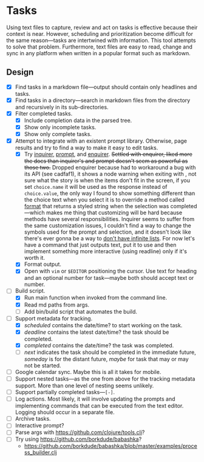 # Tasks

Using text files to capture, review and act on tasks is effective because their
context is near. However, scheduling and prioritization become difficult for the
same reason—tasks are intertwined with information. This tool attempts to solve
that problem. Furthermore, text files are easy to read, change and sync in any
platform when written in a popular format such as markdown.

## Design

- [x] Find tasks in a markdown file—output should contain only headlines and
      tasks.
- [x] Find tasks in a directory—search in markdown files from the directory and
      recursively in its sub-directories.
- [x] Filter completed tasks.
  - [x] Include completion data in the parsed tree.
  - [x] Show only incomplete tasks.
  - [x] Show only complete tasks.
- [x] Attempt to integrate with an existent prompt library. Otherwise, page
      results and try to find a way to make it easy to edit tasks.
  - [x] Try [inquirer](https://www.npmjs.com/package/inquirer),
        [prompt](https://www.npmjs.com/package/prompt), and
        [enquirer](https://www.npmjs.com/package/enquirer).
    ~~Settled with enquirer, liked more the docs than inquirer's and prompt
    doesn't seem as powerful as those two.~~ Dropped enquirer because had to
    workaround a bug with its API (see cadfaf1), it shows a node warning when
    exiting with <C-c>, not sure what the story is when the items don't fit in
    the screen, if you set `choice.name` it will be used as the response instead
    of `choice.value`, the only way I found to show something different than the
    choice text when you select it is to override a method called
    [format](https://github.com/enquirer/enquirer/blob/65f0726b5317e6c0177f8157eb9efd3d134ed405/lib/prompts/select.js#L98-L104)
    that returns a styled string when the selection was completed—which makes me
    thing that customizing will be hard because methods have several
    responsibilities. Inquirer seems to suffer from the same customization
    issues, I couldn't find a way to change the symbols used for the prompt and
    selection, and it doesn't look like there's ever gonna be a way to
    [don't have infinite lists](https://github.com/SBoudrias/Inquirer.js/issues/206#issuecomment-199005812).
    For now let's have a command that just outputs text, put it to use and then
    implement something more interactive (using readline) only if it's worth it.
  - [x] Format output.
  - [x] Open with `vim` or `$EDITOR` positioning the cursor. Use text for
        heading and an optional number for task—maybe both should accept text or
        number.
- [ ] Build script.
  - [x] Run main function when invoked from the command line.
  - [x] Read md paths from args.
  - [ ] Add bin/build script that automates the build.
- [ ] Support metadata for tracking.
  - [x] *scheduled* contains the date/time? to start working on the task.
  - [x] *deadline* contains the latest date/time? the task should be completed.
  - [x] *completed* contains the date/time? the task was completed.
  - [ ] *next* indicates the task should be completed in the
        immediate future, *someday* is for the distant future, *maybe* for task
        that may or may not be started.
- [ ] Google calendar sync. Maybe this is all it takes for mobile.
- [ ] Support nested tasks—as the one from above for the tracking metadata
      support. More than one level of nesting seems unlikely.
- [ ] Support partially completed tasks—`[-]`.
- [ ] Log actions. Most likely, it will involve updating the prompts and
      implementing commands that can be executed from the text editor. Logging
      should occur in a separate file.
- [ ] Archive tasks.
- [ ] Interactive prompt?
- [ ] Parse args with https://github.com/clojure/tools.cli?
- [ ] Try using https://github.com/borkdude/babashka?
  - https://github.com/borkdude/babashka/blob/master/examples/process_builder.clj
